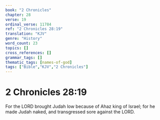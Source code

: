 ```yaml
---
book: "2 Chronicles"
chapter: 28
verse: 19
ordinal_verse: 11784
ref: "2 Chronicles 28:19"
translation: "KJV"
genre: "History"
word_count: 23
topics: []
cross_references: []
grammar_tags: []
thematic_tags: [names-of-god]
tags: ["Bible","KJV","2 Chronicles"]
---
```


# 2 Chronicles 28:19

For the LORD brought Judah low because of Ahaz king of Israel; for he made Judah naked, and transgressed sore against the LORD.
